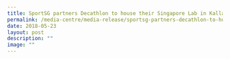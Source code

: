 ```yaml
---
title: SportSG partners Decathlon to house their Singapore Lab in Kallang
permalink: /media-centre/media-release/sportsg-partners-decathlon-to-house-their-singapore-lab-in-kallang/
date: 2018-05-23
layout: post
description: ""
image: ""
---
```


